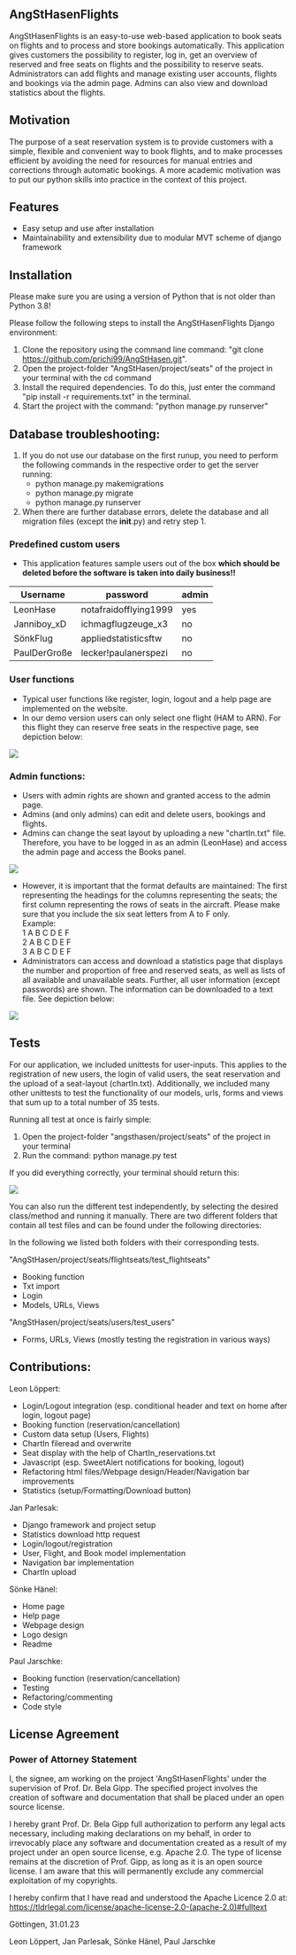 ## AngStHasenFlights

AngStHasenFlights is an easy-to-use web-based application to book seats on flights and to process and store bookings
automatically.
This application gives customers the possibility to register, log in, get an overview of reserved and free seats on
flights and the possibility to reserve seats.
Administrators can add flights and manage existing user accounts, flights and bookings via the admin page. Admins can
also view and download statistics about the flights.

## Motivation

The purpose of a seat reservation system is to provide customers with a simple, flexible and convenient way to book
flights, and to make processes efficient by avoiding the need for resources for manual entries and corrections through
automatic bookings.
A more academic motivation was to put our python skills into practice in the context of this project.

## Features

- Easy setup and use after installation
- Maintainability and extensibility due to modular MVT scheme of django framework

## Installation

Please make sure you are using a version of Python that is not older than Python 3.8!

Please follow the following steps to install the AngStHasenFlights Django environment:

1. Clone the repository using the command line command: "git clone https://github.com/prichi99/AngStHasen.git".
2. Open the project-folder "AngStHasen/project/seats" of the project in your terminal with the cd command
3. Install the required dependencies. To do this, just enter the command "pip install -r requirements.txt" in the
   terminal.
4. Start the project with the command: "python manage.py runserver"

## Database troubleshooting:

1. If you do not use our database on the first runup, you need to perform the following commands in the respective order
   to get the server running:
    - python manage.py makemigrations
    - python manage.py migrate
    - python manage.py runserver
2. When there are further database errors, delete the database and all migration files (except the __init__.py) and
   retry step 1.

### Predefined custom users

- This application features sample users out of the box **which should be deleted before the software is taken into
  daily business!!**

| Username     | password              | admin |
|--------------|-----------------------|-------|
| LeonHase     | notafraidofflying1999 | yes   |
| Janniboy_xD  | ichmagflugzeuge_x3    | no    |
| SönkFlug     | appliedstatisticsftw  | no    |
| PaulDerGroße | lecker!paulanerspezi  | no    |

### User functions

- Typical user functions like register, login, logout and a help page are implemented on the website.
- In our demo version users can only select one flight (HAM to ARN). For this flight they can reserve free seats in the
  respective page, see depiction below:

![](project/seats/flightseats/static/img/images/book_seat.png)

### Admin functions:

- Users with admin rights are shown and granted access to the admin page.
- Admins (and only admins) can edit and delete users, bookings and flights.
- Admins can change the seat layout by uploading a new "chartIn.txt" file. Therefore, you have to be logged in as an admin (LeonHase) and access the admin page and access the Books panel.

![](project/seats/flightseats/static/img/images/new_chartIn_upload.png)

- However, it is important that the format defaults are maintained: The first representing the headings for the
  columns representing the seats; the first column representing the rows of seats in the aircraft. Please make sure that you
  include the six seat letters from A to F only.\
  Example:\
  1 A B C D E F \
  2 A B C D E F \
  3 A B C D E F
- Administrators can access and download a statistics page that displays the number and proportion of free and reserved
  seats, as well as lists of all available and unavailable seats. Further, all user information (except
  passwords) are shown. The information can be downloaded to a text file. See depiction below:

![](project/seats/flightseats/static/img/images/show_stats.png)

## Tests

For our application, we included unittests for user-inputs. This applies to the registration of new users, the login of 
valid users, the seat reservation and the upload of a seat-layout (chartIn.txt). Additionally, we included many other 
unittests to test the functionality of our models, urls, forms and views that sum up to a total number of 35 tests.

Running all test at once is fairly simple:

1. Open the project-folder "angsthasen/project/seats" of the project in your terminal
2. Run the command: python manage.py test

If you did everything correctly, your terminal should return this:

![](project/seats/flightseats/static/img/images/successful_test_run.png)

You can also run the different test independently, by selecting the desired class/method and running it manually.
There are two different folders that contain all test files and can be found under the following directories:

In the following we listed both folders with their corresponding tests.

"AngStHasen/project/seats/flightseats/test_flightseats"
- Booking function
- Txt import
- Login
- Models, URLs, Views

"AngStHasen/project/seats/users/test_users"
- Forms, URLs, Views (mostly testing the registration in various ways)


## Contributions:

Leon Löppert:

- Login/Logout integration (esp. conditional header and text on home after login, logout page)
- Booking function (reservation/cancellation)
- Custom data setup (Users, Flights)
- ChartIn fileread and overwrite
- Seat display with the help of ChartIn_reservations.txt
- Javascript (esp. SweetAlert notifications for booking, logout)
- Refactoring html files/Webpage design/Header/Navigation bar improvements
- Statistics (setup/Formatting/Download button)

Jan Parlesak:

- Django framework and project setup
- Statistics download http request
- Login/logout/registration
- User, Flight, and Book model implementation
- Navigation bar implementation
- ChartIn upload

Sönke Hänel:

- Home page
- Help page
- Webpage design
- Logo design
- Readme

Paul Jarschke:

- Booking function (reservation/cancellation)
- Testing
- Refactoring/commenting
- Code style

## License Agreement

### Power of Attorney Statement

I, the signee, am working on the project 'AngStHasenFlights' under the supervision of Prof. Dr. Bela Gipp. The
specified project involves the creation of software and documentation that shall be placed under an open source license.

I hereby grant Prof. Dr. Bela Gipp full authorization to perform any legal acts necessary, including making declarations
on my behalf, in order to irrevocably place any software and documentation created as a result of my project under an
open source license, e.g. Apache 2.0. The type of license remains at the discretion of Prof. Gipp, as long as it is an
open source license. I am aware that this will permanently exclude any commercial exploitation of my copyrights.

I hereby confirm that I have read and understood the Apache Licence 2.0
at: https://tldrlegal.com/license/apache-license-2.0-(apache-2.0)#fulltext

Göttingen, 31.01.23

Leon Löppert, Jan Parlesak, Sönke Hänel, Paul Jarschke
